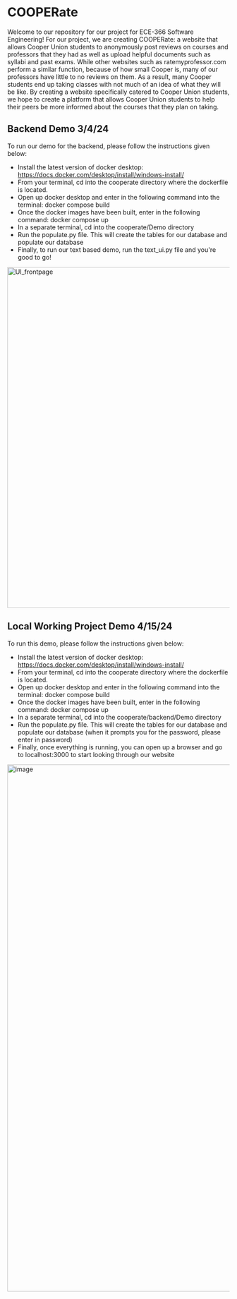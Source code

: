 # COOPERate

Welcome to our repository for our project for ECE-366 Software Engineering! For our project, we are creating COOPERate: a website that allows Cooper Union students to anonymously post reviews on courses and professors that they had as well as upload helpful documents such as syllabi and past exams. While other websites such as ratemyprofessor.com perform a similar function, because of how small Cooper is, many of our professors have little to no reviews on them. As a result, many Cooper students end up taking classes with not much of an idea of what they will be like. By creating a website specifically catered to Cooper Union students, we hope to create a platform that allows Cooper Union students to help their peers be more informed about the courses that they plan on taking.


## Backend Demo 3/4/24

To run our demo for the backend, please follow the instructions given below:

- Install the latest version of docker desktop: https://docs.docker.com/desktop/install/windows-install/
- From your terminal, cd into the cooperate directory where the dockerfile is located.
- Open up docker desktop and enter in the following command into the terminal: docker compose build
- Once the docker images have been built, enter in the following command: docker compose up
- In a separate terminal, cd into the cooperate/Demo directory
- Run the populate.py file. This will create the tables for our database and populate our database
- Finally, to run our text based demo, run the text_ui.py file and you're good to go!

<img width="773" alt="UI_frontpage" src="https://github.com/fkhan000/COOPERate/assets/78983433/3d259d6c-558d-498d-8e00-cd83f0866099">


## Local Working Project Demo 4/15/24

To run this demo, please follow the instructions given below:

- Install the latest version of docker desktop: https://docs.docker.com/desktop/install/windows-install/
- From your terminal, cd into the cooperate directory where the dockerfile is located.
- Open up docker desktop and enter in the following command into the terminal: docker compose build
- Once the docker images have been built, enter in the following command: docker compose up
- In a separate terminal, cd into the cooperate/backend/Demo directory
- Run the populate.py file. This will create the tables for our database and populate our database (when it prompts you for the password, please enter in password)
- Finally, once everything is running, you can open up a browser and go to localhost:3000 to start looking through our website

<img width="1195" alt="image" src="https://github.com/fkhan000/COOPERate/assets/78983433/1a6cbfb9-d934-48af-87bc-23b8db510edd">

